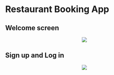 # Restaurant Booking App

## Welcome screen

<p align="center">
<img src="https://user-images.githubusercontent.com/75011041/206464290-fd2e6165-8fb8-40a3-8ecf-e80053fbd3c8.png">
</p>


## Sign up and Log in
<p align="center">
<img src="https://user-images.githubusercontent.com/75011041/206454029-10a5182e-6a6a-47ef-9e8e-cedfa160161b.png">
</p>

